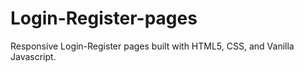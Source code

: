 # Login-Register-pages
Responsive Login-Register pages built with HTML5, CSS, and Vanilla Javascript.
